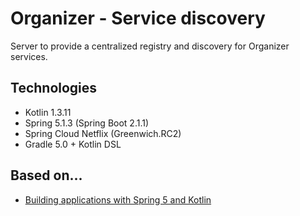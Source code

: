 # Organizer - Service discovery

Server to provide a centralized registry and discovery for Organizer services.

## Technologies

* Kotlin 1.3.11
* Spring 5.1.3 (Spring Boot 2.1.1)
* Spring Cloud Netflix (Greenwich.RC2)
* Gradle 5.0 + Kotlin DSL

## Based on...
* [Building applications with Spring 5 and Kotlin](https://www.packtpub.com/application-development/building-applications-spring-5-and-kotlin)